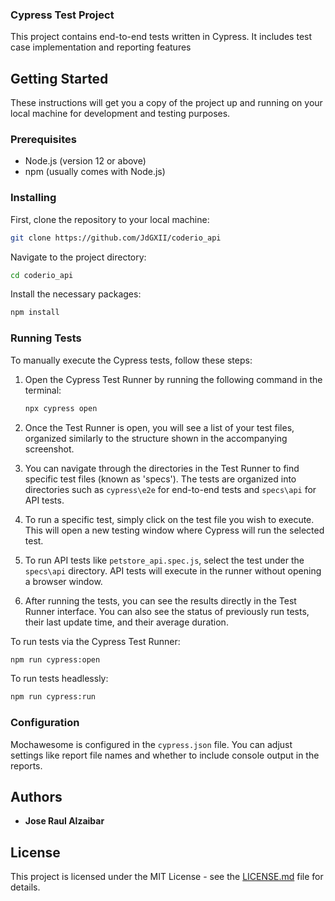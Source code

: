 
### Cypress Test Project

This project contains end-to-end tests written in Cypress. It includes test case implementation and reporting features

## Getting Started

These instructions will get you a copy of the project up and running on your local machine for development and testing purposes.

### Prerequisites

- Node.js (version 12 or above)
- npm (usually comes with Node.js)

### Installing

First, clone the repository to your local machine:

```bash
git clone https://github.com/JdGXII/coderio_api
```

Navigate to the project directory:

```bash
cd coderio_api
```

Install the necessary packages:

```bash
npm install
```

### Running Tests

To manually execute the Cypress tests, follow these steps:

1. Open the Cypress Test Runner by running the following command in the terminal:

   ```bash
   npx cypress open
   ```

2. Once the Test Runner is open, you will see a list of your test files, organized similarly to the structure shown in the accompanying screenshot.

3. You can navigate through the directories in the Test Runner to find specific test files (known as 'specs'). The tests are organized into directories such as `cypress\e2e` for end-to-end tests and `specs\api` for API tests.

4. To run a specific test, simply click on the test file you wish to execute. This will open a new testing window where Cypress will run the selected test.

5. To run API tests like `petstore_api.spec.js`, select the test under the `specs\api` directory. API tests will execute in the runner without opening a browser window.

6. After running the tests, you can see the results directly in the Test Runner interface. You can also see the status of previously run tests, their last update time, and their average duration.

To run tests via the Cypress Test Runner:

```bash
npm run cypress:open
```

To run tests headlessly:

```bash
npm run cypress:run
```

### Configuration

Mochawesome is configured in the `cypress.json` file. You can adjust settings like report file names and whether to include console output in the reports.

## Authors

- **Jose Raul Alzaibar**

## License

This project is licensed under the MIT License - see the [LICENSE.md](LICENSE.md) file for details.

